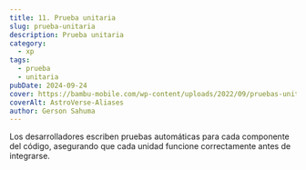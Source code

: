 ```yaml
---
title: 11. Prueba unitaria
slug: prueba-unitaria
description: Prueba unitaria
category:
  - xp
tags:
  - prueba
  - unitaria
pubDate: 2024-09-24
cover: https://bambu-mobile.com/wp-content/uploads/2022/09/pruebas-unitarias-software-manuelas-automaticas-codigo-programacion-desarrollo-web-app-innovacion.png
coverAlt: AstroVerse-Aliases
author: Gerson Sahuma
---
```


Los desarrolladores escriben pruebas automáticas para cada componente del código, asegurando que cada unidad funcione correctamente antes de integrarse.

